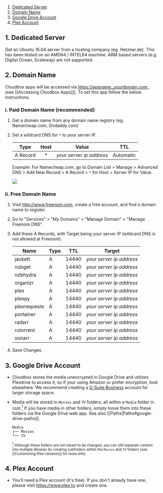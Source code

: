 <!-- TOC depthFrom:1 depthTo:6 withLinks:1 updateOnSave:0 orderedList:1 -->

1. [Dedicated Server](#1-dedicated-server)
2. [Domain Name](#2-domain-name)
3. [Google Drive Account](#3-google-drive-account)
4. [Plex Account](#4-plex-account)

<!-- /TOC -->


## 1. Dedicated Server

Get an Ubuntu 16.04 server from a hosting company (eg. Hetzner.de). This has been tested on an AMD64 / INTEL64 machine. ARM based servers (e.g. Digital Ocean, Scaleway) are not supported.



## 2. Domain Name

Cloudbox apps will be accessed via https://appname._yourdomain.com_ (see [[Accessing Cloudbox Apps]]). To set this app follow the below instructions.

### i. Paid Domain Name (recommended)
1. Get a domain name from any domain name registry (eg. Namecheap.com, Godaddy.com)
2. Set a wildcard DNS for `*` to your server IP.

    |   **Type**   | **Host** | **Value**                   |     **TTL** |
    | ------------ | :--------: | ------------------------- | :-----------: |
    | A Record       | *        | _your server ip address_  |  Automatic  |

    Example: For Namecheap.com, go to Domain List > Manage > Advanced DNS > Add New Record > A Record > `*` for Host > Server IP for Value.

   ![](http://i.imgur.com/I7h5jSs.png)

### ii. Free Domain Name
1. Visit http://www.freenom.com, create a free account, and find a domain name to register.
2. Go to "Services" > "My Domains" > "Manage Domain" > "Manage Freenom DNS".
3. Add these A Records, with Target being your server IP (wildcard DNS is not allowed at Freenom).

    |   **Name**   | **Type** | **TTL** |        **Target**        |
    | ------------ | -------- | ------- | ------------------------ |
    | jackett      | A        | 14440   | _your server ip address_ |
    | nzbget       | A        | 14440   | _your server ip address_ |
    | nzbhydra     | A        | 14440   | _your server ip address_ |
    | organizr     | A        | 14440   | _your server ip address_ |
    | plex         | A        | 14440   | _your server ip address_ |
    | plexpy       | A        | 14440   | _your server ip address_ |
    | plexrequests | A        | 14440   | _your server ip address_ |
    | portainer    | A        | 14440   | _your server ip address_ |
    | radarr       | A        | 14440   | _your server ip address_ |
    | rutorrent    | A        | 14440   | _your server ip address_ |
    | sonarr       | A        | 14440   | _your server ip address_ |




4. Save Changes.

## 3. Google Drive Account

* Cloudbox stores the media unencrypted in Google Drive and utilizes Plexdrive to access it, so if your using Amazon or prefer encryption, look elsewhere. We recommend creating a [G-Suite Business](https://gsuite.google.com/pricing.html) account for larger storage space.

* Media will be stored in `Movies` and `TV` folders, all within a `Media` folder in root.<a href="#note1" id="note1ref"><sup>1</sup></a> If you have media in other folders, simply move them into these folders via the Google Drive web app. See also [[Paths|Paths#google-drive-paths]].

   ```
   Media
   ├── Movies
   └── TV
   ```

   <sub> <a id="note1" href="#note1ref"><sup>1</sup></a> Although these folders are not meant to be changed, you can still separate content into multiple libraries by creating subfolders within the `Movies` and `TV` folders (see [[Customizing Plex Libraries]] for more info). </sub>

## 4. Plex Account

* You'll need a Plex account (it's free). If you don't already have one, please visit https://www.plex.tv and create one.
